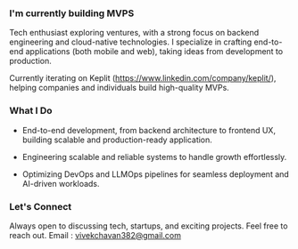 ### I'm currently building MVPS

Tech enthusiast exploring ventures, with a strong focus on backend engineering and cloud-native technologies. I specialize in crafting end-to-end applications (both mobile and web), taking ideas from development to production.

Currently iterating on Keplit (https://www.linkedin.com/company/keplit/), helping companies and individuals build high-quality MVPs.

### What I Do
- End-to-end development, from backend architecture to frontend UX, building scalable and production-ready application.

- Engineering scalable and reliable systems to handle growth effortlessly.

- Optimizing DevOps and LLMOps pipelines for seamless deployment and AI-driven workloads.

### Let's Connect
Always open to discussing tech, startups, and exciting projects. Feel free to reach out.
Email : vivekchavan382@gmail.com


